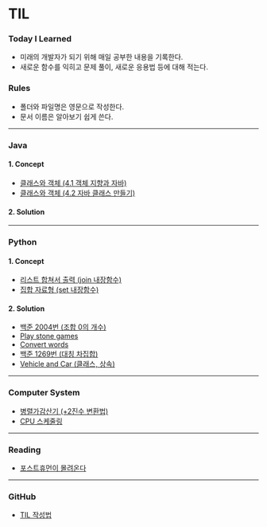 # TIL
### Today I Learned

- 미래의 개발자가 되기 위해 매일 공부한 내용을 기록한다.
- 새로운 함수를 익히고 문제 풀이, 새로운 응용법 등에 대해 적는다.

### Rules
- 폴더와 파일명은 영문으로 작성한다.
- 문서 이름은 알아보기 쉽게 쓴다.
***
### Java

#### 1. Concept
- [클래스와 객체 (4.1 객체 지향과 자바)](https://github.com/yoo86/TIL/blob/main/Java/%ED%81%B4%EB%9E%98%EC%8A%A4%EC%99%80%EA%B0%9D%EC%B2%B4_%EA%B0%9D%EC%B2%B4%EC%A7%80%ED%96%A5%EA%B3%BC%EC%9E%90%EB%B0%94.md)
- [클래스와 객체 (4.2 자바 클래스 만들기)](https://github.com/yoo86/TIL/blob/main/Java/%ED%81%B4%EB%9E%98%EC%8A%A4%EC%99%80%EA%B0%9D%EC%B2%B4_%EC%9E%90%EB%B0%94%ED%81%B4%EB%9E%98%EC%8A%A4%EB%A7%8C%EB%93%A4%EA%B8%B0.md)
#### 2. Solution
***

### Python

#### 1. Concept
- [리스트 합쳐서 출력 (join 내장함수)](https://github.com/yoo86/TIL/blob/main/Python/join%EB%82%B4%EC%9E%A5%ED%95%A8%EC%88%98.md)
- [집합 자료형 (set 내장함수)](https://github.com/yoo86/TIL/blob/main/Python/set_%EC%9E%90%EB%A3%8C%ED%98%95.md)
#### 2. Solution
- [백준 2004번 (조합 0의 개수)](https://github.com/yoo86/TIL/blob/main/Python/baekjoon_2004.md)
- [Play stone games](https://github.com/yoo86/TIL/blob/main/Python/play_stone_games.md)
- [Convert words](https://github.com/yoo86/TIL/blob/main/Python/Convert_words.md)
- [백준 1269번 (대칭 차집합)](https://github.com/yoo86/TIL/blob/main/Python/baekjoon_1269.md)
- [Vehicle and Car (클래스, 상속)](https://github.com/yoo86/TIL/blob/main/Python/Vehicle_and_Car.md)
***

### Computer System
- [병렬가감산기 (+2진수 변환법)](https://github.com/yoo86/TIL/blob/main/Computer_System/%EB%B3%91%EB%A0%AC%EA%B0%80%EA%B0%90%EC%82%B0%EA%B8%B0(2%EC%A7%84%EC%88%98_%EB%B3%80%ED%99%98%EB%B2%95_%ED%8F%AC%ED%95%A8).md)
- [CPU 스케줄링](https://github.com/yoo86/TIL/blob/main/Computer_System/CPU%EC%8A%A4%EC%BC%80%EC%A4%84%EB%A7%81.md)
***

### Reading
- [포스트휴먼이 몰려온다](https://github.com/yoo86/TIL/blob/main/Reading/posthuman.md)
***

### GitHub
- [TIL 작성법](https://github.com/yoo86/TIL/blob/1be10e65e9a751a117fef76d808f87b435a10e58/GitHub.md)

